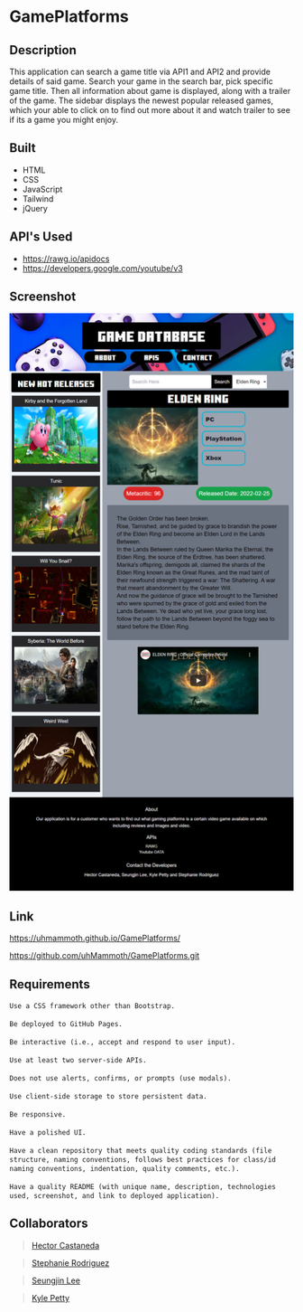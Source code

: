 # GamePlatforms

## Description
This application can search a game title via API1 and API2 and provide details of said game. Search your game in the search bar, pick specific game title. Then all information about game is displayed, along with a trailer of the game. The sidebar displays the newest popular released games, which your able to click on to find out more about it and watch trailer to see if its a game you might enjoy.

## Built
* HTML
* CSS
* JavaScript
* Tailwind
* jQuery

## API's Used
* https://rawg.io/apidocs 
* https://developers.google.com/youtube/v3 

## Screenshot

![Image of deployed application.](./assets/images/GamePlatformProject.png)

## Link

https://uhmammoth.github.io/GamePlatforms/

https://github.com/uhMammoth/GamePlatforms.git

## Requirements
```
Use a CSS framework other than Bootstrap.

Be deployed to GitHub Pages.

Be interactive (i.e., accept and respond to user input).

Use at least two server-side APIs.

Does not use alerts, confirms, or prompts (use modals).

Use client-side storage to store persistent data.

Be responsive.

Have a polished UI.

Have a clean repository that meets quality coding standards (file structure, naming conventions, follows best practices for class/id naming conventions, indentation, quality comments, etc.).

Have a quality README (with unique name, description, technologies used, screenshot, and link to deployed application).
```
## Collaborators
> [Hector Castaneda](https://github.com/Hectcast508)

> [Stephanie Rodriguez](https://github.com/stephrrcodes)

> [Seungjin Lee](https://github.com/infinissible)

> [Kyle Petty](https://github.com/uhMammoth)
